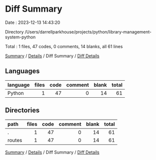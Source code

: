 # Diff Summary

Date : 2023-12-13 14:43:20

Directory /Users/darrellparkhouse/projects/python/library-management-system-python

Total : 1 files,  47 codes, 0 comments, 14 blanks, all 61 lines

[Summary](results.md) / [Details](details.md) / Diff Summary / [Diff Details](diff-details.md)

## Languages
| language | files | code | comment | blank | total |
| :--- | ---: | ---: | ---: | ---: | ---: |
| Python | 1 | 47 | 0 | 14 | 61 |

## Directories
| path | files | code | comment | blank | total |
| :--- | ---: | ---: | ---: | ---: | ---: |
| . | 1 | 47 | 0 | 14 | 61 |
| routes | 1 | 47 | 0 | 14 | 61 |

[Summary](results.md) / [Details](details.md) / Diff Summary / [Diff Details](diff-details.md)